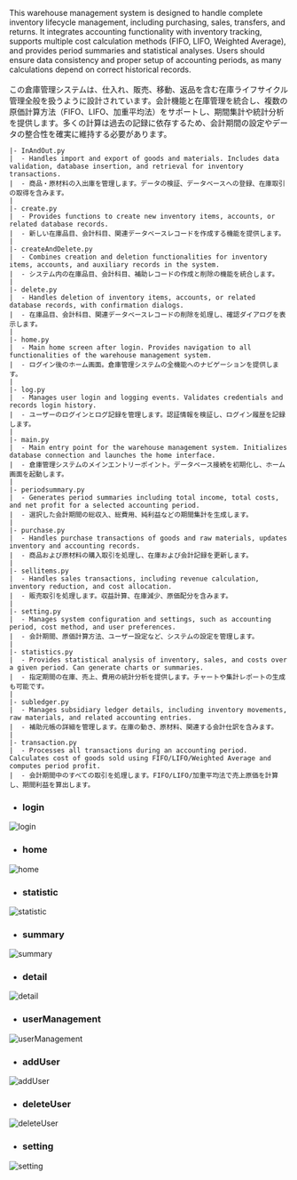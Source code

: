This warehouse management system is designed to handle complete inventory lifecycle management, including purchasing, sales, transfers, and returns. It integrates accounting functionality with inventory tracking, supports multiple cost calculation methods (FIFO, LIFO, Weighted Average), and provides period summaries and statistical analyses. Users should ensure data consistency and proper setup of accounting periods, as many calculations depend on correct historical records. <br>
<br>
この倉庫管理システムは、仕入れ、販売、移動、返品を含む在庫ライフサイクル管理全般を扱うように設計されています。会計機能と在庫管理を統合し、複数の原価計算方法（FIFO、LIFO、加重平均法）をサポートし、期間集計や統計分析を提供します。多くの計算は過去の記録に依存するため、会計期間の設定やデータの整合性を確実に維持する必要があります。
``` text
|- InAndOut.py
|  - Handles import and export of goods and materials. Includes data validation, database insertion, and retrieval for inventory transactions.
|  - 商品・原材料の入出庫を管理します。データの検証、データベースへの登録、在庫取引の取得を含みます。
|
|- create.py
|  - Provides functions to create new inventory items, accounts, or related database records.
|  - 新しい在庫品目、会計科目、関連データベースレコードを作成する機能を提供します。
|
|- createAndDelete.py
|  - Combines creation and deletion functionalities for inventory items, accounts, and auxiliary records in the system.
|  - システム内の在庫品目、会計科目、補助レコードの作成と削除の機能を統合します。
|
|- delete.py
|  - Handles deletion of inventory items, accounts, or related database records, with confirmation dialogs.
|  - 在庫品目、会計科目、関連データベースレコードの削除を処理し、確認ダイアログを表示します。
|
|- home.py
|  - Main home screen after login. Provides navigation to all functionalities of the warehouse management system.
|  - ログイン後のホーム画面。倉庫管理システムの全機能へのナビゲーションを提供します。
|
|- log.py
|  - Manages user login and logging events. Validates credentials and records login history.
|  - ユーザーのログインとログ記録を管理します。認証情報を検証し、ログイン履歴を記録します。
|
|- main.py
|  - Main entry point for the warehouse management system. Initializes database connection and launches the home interface.
|  - 倉庫管理システムのメインエントリーポイント。データベース接続を初期化し、ホーム画面を起動します。
|
|- periodsummary.py
|  - Generates period summaries including total income, total costs, and net profit for a selected accounting period.
|  - 選択した会計期間の総収入、総費用、純利益などの期間集計を生成します。
|
|- purchase.py
|  - Handles purchase transactions of goods and raw materials, updates inventory and accounting records.
|  - 商品および原材料の購入取引を処理し、在庫および会計記録を更新します。
|
|- sellitems.py
|  - Handles sales transactions, including revenue calculation, inventory reduction, and cost allocation.
|  - 販売取引を処理します。収益計算、在庫減少、原価配分を含みます。
|
|- setting.py
|  - Manages system configuration and settings, such as accounting period, cost method, and user preferences.
|  - 会計期間、原価計算方法、ユーザー設定など、システムの設定を管理します。
|
|- statistics.py
|  - Provides statistical analysis of inventory, sales, and costs over a given period. Can generate charts or summaries.
|  - 指定期間の在庫、売上、費用の統計分析を提供します。チャートや集計レポートの生成も可能です。
|
|- subledger.py
|  - Manages subsidiary ledger details, including inventory movements, raw materials, and related accounting entries.
|  - 補助元帳の詳細を管理します。在庫の動き、原材料、関連する会計仕訳を含みます。
|
|- transaction.py
|  - Processes all transactions during an accounting period. Calculates cost of goods sold using FIFO/LIFO/Weighted Average and computes period profit.
|  - 会計期間中のすべての取引を処理します。FIFO/LIFO/加重平均法で売上原価を計算し、期間利益を算出します。
```
- ### login
![login](./image/login.png)
- ### home
![home](./image/home.png)
- ### statistic
![statistic](./image/statistic.png)
- ### summary
![summary](./image/summary.png)
- ### detail
![detail](./image/detail.png)
- ### userManagement
![userManagement](./image/userManagement.png)
- ### addUser
![addUser](./image/addUser.png)
- ### deleteUser
![deleteUser](./image/deleteUser.png)
- ### setting
![setting](./image/setting.png)
